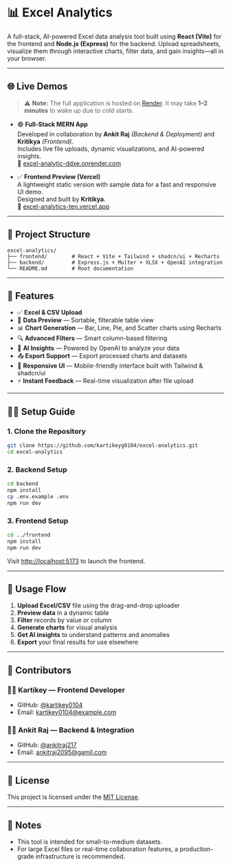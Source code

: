 # 📊 Excel Analytics

A full-stack, AI-powered Excel data analysis tool built using **React (Vite)** for the frontend and **Node.js (Express)** for the backend. Upload spreadsheets, visualize them through interactive charts, filter data, and gain insights—all in your browser.

---

## 🌐 Live Demos

> ⚠️ **Note:** The full application is hosted on [Render](https://excel-analytic-ddxe.onrender.com/). It may take **1–2 minutes** to wake up due to cold starts.

- 🟢 **Full-Stack MERN App**  
  Developed in collaboration by **Ankit Raj** _(Backend & Deployment)_ and **Kritikya** _(Frontend)_.  
  Includes live file uploads, dynamic visualizations, and AI-powered insights.  
  🔗 [excel-analytic-ddxe.onrender.com](https://excel-analytic-ddxe.onrender.com/)

- ✅ **Frontend Preview (Vercel)**  
  A lightweight static version with sample data for a fast and responsive UI demo.  
  Designed and built by **Kritikya**.  
  🔗 [excel-analytics-ten.vercel.app](https://excel-analytics-ten.vercel.app/)

---

## 🧱 Project Structure

```
excel-analytics/
├── frontend/        # React + Vite + Tailwind + shadcn/ui + Recharts
├── backend/         # Express.js + Multer + XLSX + OpenAI integration
└── README.md        # Root documentation
```

---

## 🚀 Features

- ✅ **Excel & CSV Upload**
- 🧾 **Data Preview** — Sortable, filterable table view
- 📊 **Chart Generation** — Bar, Line, Pie, and Scatter charts using Recharts
- 🔍 **Advanced Filters** — Smart column-based filtering
- 🤖 **AI Insights** — Powered by OpenAI to analyze your data
- 📤 **Export Support** — Export processed charts and datasets
- 📱 **Responsive UI** — Mobile-friendly interface built with Tailwind & shadcn/ui
- ⚡ **Instant Feedback** — Real-time visualization after file upload

---

## 🧑‍💻 Setup Guide

### 1. Clone the Repository

```bash
git clone https://github.com/kartikeyg0104/excel-analytics.git
cd excel-analytics
```

### 2. Backend Setup

```bash
cd backend
npm install
cp .env.example .env
npm run dev
```

### 3. Frontend Setup

```bash
cd ../frontend
npm install
npm run dev
```

Visit [http://localhost:5173](http://localhost:5173) to launch the frontend.

---

## 🎯 Usage Flow

1. **Upload Excel/CSV** file using the drag-and-drop uploader
2. **Preview data** in a dynamic table
3. **Filter** records by value or column
4. **Generate charts** for visual analysis
5. **Get AI insights** to understand patterns and anomalies
6. **Export** your final results for use elsewhere

---

## 👥 Contributors

### 👨‍🎨 Kartikey — Frontend Developer

- GitHub: [@kartikey0104](https://github.com/kartikey0104)
- Email: kartikey0104@example.com

### 🧑‍💻 Ankit Raj — Backend & Integration

- GitHub: [@ankitraj217](https://github.com/ankitraj217)
- Email: ankitraj2095@gamil.com

---

## 📄 License

This project is licensed under the [MIT License](LICENSE).

---

## 📝 Notes

- This tool is intended for small-to-medium datasets.
- For large Excel files or real-time collaboration features, a production-grade infrastructure is recommended.
